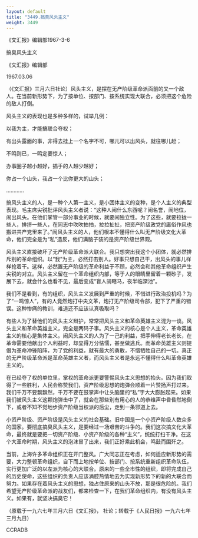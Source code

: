 ```yaml
---
layout: default
title: "3449.搞臭风头主义"
weight: 3449
---
```


《文汇报》编辑部1967-3-6

搞臭风头主义

《文汇报》编辑部

1967.03.06

（《文汇报》三月六日社论）风头主义，是摆在无产阶级革命派面前的又一个敌人。在当前新形势下，为了按单位、按部门、按系统实现大联合，必须把这个危险的敌人打倒。

风头主义的表现也是多种多样的，试举几例：

以我为主，才能搞联合夺权；

有出头露面的事，非得去挂上一个名字不可，哪儿可以出风头，就往哪儿赶；

不鸣则已，一鸣定要惊人；

办事圈子越小越好，插手的人越少越好；

你占一个山头，我占一个比你更大的山头；

…………

搞风头主义的人，是一种个人第一主义，是小团体主义的变种，是个人主义的典型表现。毛主席尖锐批评风头主义者说：“这种人闹什么东西呢？闹名誉，闹地位，闹出风头。在他们掌管一部分事业的时候，就要闹独立性。为了这些，就要拉拢一些人，排挤一些人，在同志中吹吹拍拍，拉拉扯扯，把资产阶级政党的庸俗作风也搬进共产党里来了。”闹风头主义的人，他们根本不懂得什么叫无产阶级文化大革命，他们完全是为“私”造反，他们满脑子装的是资产阶级世界观。

风头主义直接破坏了无产阶级革命派大联合。我只想突出我这个小团体，就必然排斥别的革命组织。以“我”为主，必然打击别人。好事只想自己干，出风头的事儿样样抢着干。这样，必然置无产阶级的革命利益于不顾，必然会和其他革命组织产生尖锐的对立。风头主义留在一个革命组织内部，等于人的眼睛里留着一颗砂子，发展下去，就会什么也看不见，最后变成“盲人骑瞎马，夜半临深池”。

我们不是看到，有的组织，风头主义发展到严重的时候，不惜进行政治投机吗？为了“一鸣惊人”，有的人竟然炮打中央文革，炮打无产阶级司令部，犯下了严重的错误。这种惨痛的教训，难道还不应该认真吸取吗？

有些人为了替他们的风头主义辩护，常常把风头主义和革命英雄主义混为一谈。风头主义和革命英雄主义，完全是两码子事。风头主义的核心是个人主义，革命英雄主义的核心是集体主义。闹风头主义的人为了一己的利益，把手伸得老长老长，在革命需要他献出个人利益时，却显得万分怯懦，甚至做逃兵。而革命英雄主义则提倡为革命冲锋陷阵，为了党的利益，就有最大的勇敢，不惜牺牲自己的一切。真正的无产阶级革命派是革命英雄主义者，而风头主义者是永远不懂得什么叫革命英雄主义的。

在已经夺了权的单位里，掌权的革命派更要警惕风头主义思想的抬头。因为我们取得了一些胜利，人民会称赞我们，资产阶级思想的炮弹会顺着一片赞扬声打过来。我们千万不要飘飘然，千万不要在鼓掌声中让头脑里的“私”字大大膨胀起来。如果我们被风头主义这颗炮弹击中了，就会在那些别有用心的人的恭维声中昏昏然地倒下，或者不知不觉地步资产阶级当权派的后尘，走到一条邪道上去。

小资产阶级、资产阶级是风头主义的社会基础。旧中国是一个小资产阶级人数众多的国家。要彻底搞臭风头主义，是要经过一场艰苦的斗争的。我们这次搞文化大革命，最终就是要把一切资产阶级、小资产阶级的各种“主义”，统统打扫干净。在这个大革命时期，风头主义的泡沫冒了出来，我们正好乘此机会，鸣鼓而围歼之。

当前，上海许多革命组织正在开门整风。广大同志正在考虑，如何适应新形势的需要，大力整顿革命组织，自下而上地按单位、按部门、按系统重新组织革命队伍，实行更加广泛的以左派为核心的大联合。原来的一些全市性的组织，即将完成自己的历史使命，这些组织的负责人应该满腔热情地去为实现新形势下的新的大联合而努力。如果存在着风头主义的思想，独占住原来的山头不放，那是很危险的。我们希望无产阶级革命派的战友们，都来检查一下，在我们革命组织内，有没有风头主义。如果有，就坚决搞臭它！

（原载于一九六七年三月六日《文汇报》， 社论；转载于《人民日报》一九六七年三月九日）

CCRADB

